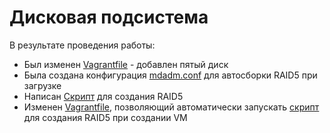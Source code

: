 # Дисковая подсистема
В результате проведения работы:
* Был изменен [Vagrantfile](Vagrantfile) - добавлен пятый диск
* Была создана конфигурация [mdadm.conf](mdadm.conf) для автосборки RAID5 при загрузке
* Написан [Скрипт](myscriptr5) для создания RAID5
* Изменен [Vagrantfile](Vagrantfile), позволяющий автоматически запускать [скрипт](myscriptr5) для создания RAID5 при создании VM 
